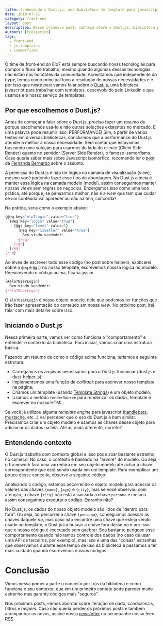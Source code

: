 ```yaml
---
title: Conhecendo o Dust.js, uma biblioteca de template para javascript
date: 2018-07-31
category: front-end
layout: post
description: Nesse primeiro post, conheça sobre o Dust.js, biblioteca para trabalhar com templates no cliente e no servidor.
authors: [tcelestino]
tags:
  - front-end
  - js templates
  - isomorfismo
---
```


O time de front-end do Elo7 está sempre buscando novas tecnologias para compor o fluxo de trabalho, mesmo quando algumas dessas tecnologias não estão nos holofotes da comunidade. Acreditamos que independente do *hype*, temos como principal foco a resolução de nossas necessidades e é por isso que neste post vamos falar sobre o [Dust.js](http://www.dustjs.com/), uma bibloteca javascript para trabalhar com templates, desenvolvido pelo Linkedin e que usamos em nosso serviço de templates.

## Por que escolhemos o Dust.js?

Antes de começar a falar sobre o Dust.js, preciso fazer um resumo do porque escolhemos usá-lo e não outras soluções existentes no mercado. E uma palavra pode resumir isso: PERFORMANCE! Sim, a partir de vários testes em diversas bibliotecas, concluímos que a performance do Dust.js atenderia melhor a nossa necessidade. Sem contar que estavamos buscando uma solução para usarmos do lado do cliente (Client Side Render) quanto no servidor (Server Side Render), o famoso isomorfismo. Caso queria saber mais sobre Javascript isomórfico, recomendo ler o [post](https://engenharia.elo7.com.br/isomorfismo/) da [Fernanda Bernardo](https://engenharia.elo7.com.br/fernandabernardo/) sobre o assunto.

A premissa do Dust.js é não ter lógica na camada de visualização (view), mesmo você podendo fazer esse tipo de abordagem. No Dust.js a ideia é manter essa lógica na camada modelo (model), assim conseguimos manter nossas *views* sem regras de negócios. Enxergamos isso como uma boa prática, até porque, se pensarmos melhor, não é a *view* que tem que cuidar se um conteúdo vai aparecer ou não na tela, concorda?

Na prática, seria como o exemplo abaixo:

```javascript
{@eq key="elo7Login" value="true"}
  {@eq key="login" value="true"}
    {@gt key="level" value=1}
      {@eq key="isSeller" value="true"}
        Bem-vindo vendedor!
      {/eq}
    {/gt}
  {/eq}
{/eq}
```

Ao invés de escrever todo esse código (no post sobre helpers, explicarei sobre o `@eq` e `@gt`) no nosso template, escrevemos nosssa lógica no modelo. Reescrevendo o código acima, ficaria assim:

```javascript
{#elo7UserLogin}
  Bem-vindo Vendedor!
{/elo7UserLogin}
```

O `elo7UserLogin` é nosso objeto modelo, nele que podemos ter funções que irão fazer apresentação do conteúdo em nossa *view*. No próximo post, irei falar com mais detalhe sobre isso.

## Iniciando o Dust.js

Nessa primeira parte, vamos ver como funciona o "comportamento" e entender o contexto da biblioteca. Para iniciar, vamos criar uma estrutura básica.

<a class="jsbin-embed" href="http://jsbin.com/qatizuf/3/embed?html,output"></a><script src="http://static.jsbin.com/js/embed.min.js?4.1.4"></script>

Fazendo um resumo de como o código acima funciona, teríamos a seguinte estrutura:

- Carregamos os arquivos necessários para o Dust.js funcionar (dust.js e dust-helper.js);
- Implementamos uma função de *callback* para escrever nosso template na página;
- Criamos um template (usando [Template Strings](https://developer.mozilla.org/pt-BR/docs/Web/JavaScript/Reference/template_strings)) e um objeto modelo;
- Usamos o metódo `renderSource` para renderizar os dados, template e escrever no nosso HTML.

Se você já utilizou alguma *template engine* para javascript ([handlebars](https://handlebarsjs.com/), [mustache](http://mustache.github.io/), etc...) vai perceber que o uso do Dust.js é bem similar. Precisamos criar um objeto modelo e usamos as chaves desse objeto para adicionar os dados na tela. Até ai, nada diferente, correto?

## Entendendo contexto

O Dust.js trabalha com contexto global e isso pode soar bastante estranho no começo. No caso, o contexto é baseado na "árvore" do modelo. Ou seja, o framework fará uma varredura em seu objeto modelo até achar a chave correspondente que está sendo usada em um template. Para exemplicar um pouco desse conceito, observe o seguinte código:

<a class="jsbin-embed" href="http://jsbin.com/rajahus/1/embed?html,output"></a><script src="http://static.jsbin.com/js/embed.min.js?4.1.4"></script>

Analisando o código, estamos pecorrendo o objeto modelo para acessar os valores das chaves `{name}`, `{age}` e `{city}`, mas se você observou com atenção, a chave `{city}` não está associada a chave `persona` e mesmo assim conseguimos executar o código. Estranho não?

No Dust.js, os dados do nosso objeto modelo são lidos de "dentro para fora". Ou seja, ao percorrer a chave `{persona}`, conseguimos acessar as chaves daquele *nó*, mas caso não encontre uma chave que esteja sendo usado no template, o Dust.js irá buscar a chave fora desse *nó* e por isso que o nosso código é executado sem quebrar. Soa bastante perigoso esse comportamento quando não temos controle dos dados (no caso de usar uma API de terceiros, por exemplo), mas isso é uma das "coisas" estranhas que observamos durante esse tempo de uso da biblioteca e passamos a ter mais cuidado quando escrevemos nossos códigos.

# Conclusão

Vimos nessa primeira parte o conceito por trás da bibloteca e como funciona o seu contexto, que em um primeiro contato pode parecer muito estranho mas garante códigos mais "seguros".

Nos próximos posts, iremos abordar sobre iteração de dado, condicionais, filtros e *helpers*. Caso não queria perder os próximos posts e também acompanhar os novos, assine nossa [newsletter](http://eepurl.com/cVUwvH) ou acompanhe nosso feed [RSS](https://engenharia.elo7.com.br/rss.xml).

